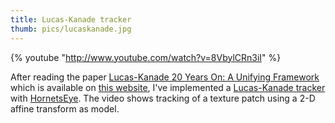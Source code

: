 ```yaml
---
title: Lucas-Kanade tracker
thumb: pics/lucaskanade.jpg
---
```


{% youtube "http://www.youtube.com/watch?v=8VbylCRn3iI" %}

After reading the paper [Lucas-Kanade 20 Years On: A Unifying Framework][1] which is available on [this website][2], I've implemented a [Lucas-Kanade tracker][3] with [HornetsEye]. The video shows tracking of a texture patch using a 2-D affine transform as model.

[1]: http://www.ri.cmu.edu/pub_files/pub3/baker_simon_2004_1/baker_simon_2004_1.pdf
[2]: http://www.ri.cmu.edu/projects/project_515.html
[3]: http://www.wedesoft.de/hornetseye-api/file.Applications.html#Lucas-Kanade_Tracker
[HornetsEye]: http://www.wedesoft.de/hornetseye-api/
